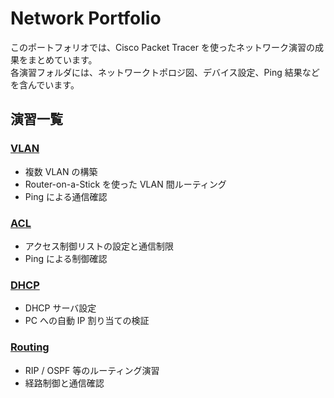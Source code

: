 # Network Portfolio

このポートフォリオでは、Cisco Packet Tracer を使ったネットワーク演習の成果をまとめています。  
各演習フォルダには、ネットワークトポロジ図、デバイス設定、Ping 結果などを含んでいます。

## 演習一覧

### [VLAN](./VLAN-L2-Router)
- 複数 VLAN の構築
- Router-on-a-Stick を使った VLAN 間ルーティング
- Ping による通信確認

### [ACL](./ACL)
- アクセス制御リストの設定と通信制限
- Ping による制御確認

### [DHCP](./DHCP)
- DHCP サーバ設定
- PC への自動 IP 割り当ての検証

### [Routing](./Routing)
- RIP / OSPF 等のルーティング演習
- 経路制御と通信確認
